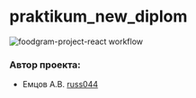 # praktikum_new_diplom
![foodgram-project-react workflow](https://github.com/russ044/foodgram-project-react/workflows/actions/foodgram_workflow.yml/badge.svg)



### Автор проекта:
- Емцов А.В.  [russ044](https://github.com/russ044)

